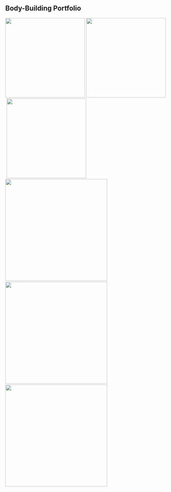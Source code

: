 ## Body-Building Portfolio

<img src="https://just-amans-stuff.s3.ap-south-1.amazonaws.com/bodybuilding/May20.jpg" height="250px"/>&nbsp;<img src="https://just-amans-stuff.s3.ap-south-1.amazonaws.com/bodybuilding/Oct18.jpg" height="250px"/>&nbsp;<img src="https://just-amans-stuff.s3.ap-south-1.amazonaws.com/bodybuilding/Apr20-back-1.png" height="250px"/>
<br/>
<img src="https://just-amans-stuff.s3.ap-south-1.amazonaws.com/bodybuilding/Jan20.jpg" height="320px"/>&nbsp;<img src="https://just-amans-stuff.s3.ap-south-1.amazonaws.com/bodybuilding/Apr20.jpg" height="320px"/>&nbsp;<img src="https://just-amans-stuff.s3.ap-south-1.amazonaws.com/bodybuilding/June18.jpg" height="320px"/>
